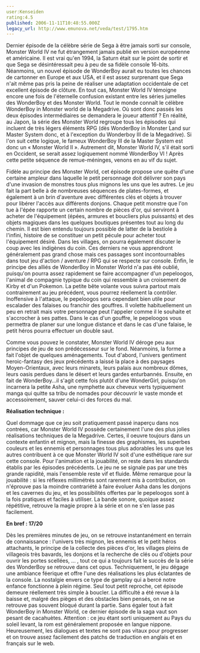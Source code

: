 ```yaml
---
user:Kenseiden
rating:4.5
published: 2006-11-11T10:48:55.000Z
legacy_url: http://www.emunova.net/veda/test/1795.htm
---
```

Dernier épisode de la célèbre série de Sega à être jamais sorti sur console, Monster World IV ne fut étrangement jamais publié en version européenne et américaine. Il est vrai qu'en 1994, la Saturn était sur le point de sortir et que Sega se désintéressait peu à peu de sa fidèle console 16-bits. Néanmoins, un nouvel épisode de WonderBoy aurait eu toutes les chances de cartonner en Europe et aux USA, et il est assez surprenant que Sega n'ait même pas pris la peine de réaliser une adaptation occidentale de cet excellent épisode de clôture. En tout cas, Monster World IV témoigne encore une fois de l'éternelle confusion existant entre les séries jumelles des WonderBoy et des Monster World. Tout le monde connaît le célèbre WonderBoy in Monster world de la Megadrive. Où sont donc passés les deux épisodes intermédiaires se demandera le joueur attentif ? En réalité, au Japon, la série des Monster World regroupe tous les épisodes qui incluent de très légers éléments RPG (dès WonderBoy in Monster Land sur Master System donc, et à l'exception du Wonderboy III de la Megadrive). Si l'on suit cette logique, le fameux WonderBoy III de la Master System est donc un « Monster World II ». Autrement dit, Monster World IV, s'il était sorti en Occident, se serait assez logiquement nommé WonderBoy VI ! Après cette petite séquence de remue-méninges, venons en au vif du sujet.  

  

Fidèle au principe des Monster World, cet épisode propose une quête d'une certaine ampleur dans laquelle le petit personnage doit délivrer son pays d'une invasion de monstres tous plus mignons les uns que les autres. Le jeu fait la part belle à de nombreuses séquences de plates-formes, et également à un brin d'aventure avec différentes clés et objets à trouver pour libérer l'accès aux différents donjons. Chaque petit monstre que l'on tue à l'épée rapporte un certain nombre de pièces d'or, qui serviront à acheter de l'équipement (épées, armures et boucliers plus puissants) et des objets magiques dans les quelques boutiques présentes tout au long du chemin. Il est bien entendu toujours possible de latter de la bestiole à l'infini, histoire de se constituer un petit pécule pour acheter tout l'équipement désiré. Dans les villages, on pourra également discuter le coup avec les indigènes du coin. Ces derniers ne vous apprendront généralement pas grand chose mais ces passages sont incontournables dans tout jeu d'action / aventure / RPG qui se respecte sur console. Enfin, le principe des alliés de WonderBoy in Monster World n'a pas été oublié, puisqu'on pourra assez rapidement se faire accompagner d'un pepeloogos, l'animal de compagnie typique du coin qui ressemble à un croisement de Kirby et d'un Pokemon. La petite bête volante vous suivra partout mais contrairement au jeu précédent, vous pourrez réellement la contrôler. Inoffensive à l'attaque, le pepeloogos sera cependant bien utile pour escalader des falaises ou franchir des gouffres. Il volette habituellement un peu en retrait mais votre personnage peut l'appeler comme il le souhaite et s'accrocher à ses pattes. Dans le cas d'un gouffre, le pepeloogos vous permettra de planer sur une longue distance et dans le cas d'une falaise, le petit héros pourra effectuer un double saut.  

  

Comme vous pouvez le constater, Monster World IV déroge peu aux principes de jeu de son prédécesseur sur le fond. Néanmoins, la forme a fait l'objet de quelques aménagements. Tout d'abord, l'univers gentiment heroic-fantasy des jeux précédents a laissé la place à des paysages Moyen-Orientaux, avec leurs minarets, leurs palais aux nombreux dômes, leurs oasis perdues dans le désert et leurs gardes enturbannés. Ensuite, en fait de WonderBoy...il s'agit cette fois plutôt d'une WonderGirl, puisqu'on incarnera la petite Asha, une nymphette aux cheveux verts typiquement manga qui quitte sa tribu de nomades pour découvrir le vaste monde et accessoirement, sauver celui-ci des forces du mal.   

  

**Réalisation technique :**  

Quel dommage que ce jeu soit pratiquement passé inaperçu dans nos contrées, car Monster World IV possède certainement l'une des plus jolies réalisations techniques de la Megadrive. Certes, il oeuvre toujours dans un contexte enfantin et mignon, mais la finesse des graphismes, les superbes couleurs et les ennemis et personnages tous plus adorables les uns que les autres contribuent à ce que Monster World IV soit d'une esthétique rare sur cette console. Pour l'animation et la jouabilité, on reste dans les standards établis par les épisodes précédents. Le jeu ne se signale pas par une très grande rapidité, mais l'ensemble reste vif et fluide. Même remarque pour la jouabilité : si les réflexes millimétrés sont rarement mis à contribution, on n'éprouve pas la moindre contrariété à faire évoluer Asha dans les donjons et les cavernes du jeu, et les possibilités offertes par le pepeloogos sont à la fois pratiques et faciles à utiliser. La bande sonore, quoique assez répétitive, retrouve la magie propre à la série et on ne s'en lasse pas facilement.  

  

**En bref : 17/20**  

Dès les premières minutes de jeu, on se retrouve instantanément en terrain de connaissance : l'univers très mignon, les ennemis et le petit héros attachants, le principe de la collecte des pièces d'or, les villages pleins de villageois très bavards, les donjons et la recherche de clés ou d'objets pour ouvrir les portes scellées, ... , tout ce qui a toujours fait le succès de la série des WonderBoy se retrouve dans cet opus. Techniquement, le jeu dégage une ambiance féerique et offre l'une des réalisations les plus éclatantes de la console. La nostalgie envers ce type de gamplay qui a bercé notre enfance fonctionne à plein régime. Seul tout petit reproche, cet épisode demeure réellement très simple à boucler. La difficulté a été revue à la baisse et, malgré des pièges et des obstacles bien pensés, on ne se retrouve pas souvent bloqué durant la partie. Sans égaler tout à fait WonderBoy in Monster World, ce dernier épisode de la saga vaut son pesant de cacahuètes. Attention : ce jeu étant sorti uniquement au Pays du soleil levant, la rom est généralement proposée en langue nippone. Heureusement, les dialogues et textes ne sont pas vitaux pour progresser et on trouve assez facilement des patchs de traduction en anglais et en français sur le web.